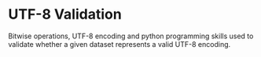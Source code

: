 # UTF-8 Validation
Bitwise operations, UTF-8 encoding and python programming skills used to validate whether a given dataset represents a valid UTF-8 encoding.
